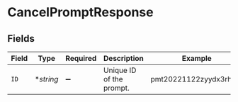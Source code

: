 # CancelPromptResponse


## Fields

| Field                    | Type                     | Required                 | Description              | Example                  |
| ------------------------ | ------------------------ | ------------------------ | ------------------------ | ------------------------ |
| `ID`                     | **string*                | :heavy_minus_sign:       | Unique ID of the prompt. | pmt20221122zyydx3rho2t   |